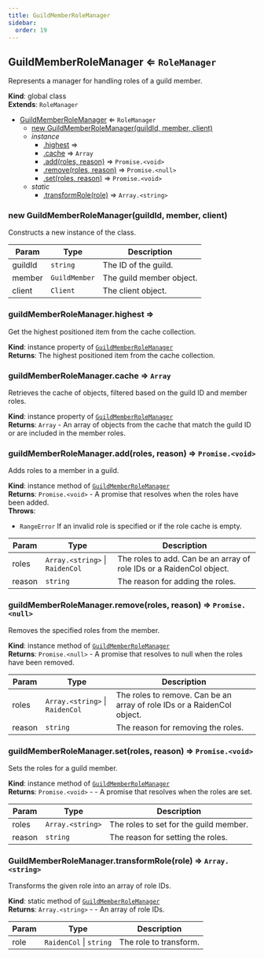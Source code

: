 ```yaml
---
title: GuildMemberRoleManager
sidebar:
  order: 19
---
```




## GuildMemberRoleManager ⇐ <code>RoleManager</code>
Represents a manager for handling roles of a guild member.

**Kind**: global class  
**Extends**: <code>RoleManager</code>  

* [GuildMemberRoleManager](#GuildMemberRoleManager) ⇐ <code>RoleManager</code>
    * [new GuildMemberRoleManager(guildId, member, client)](#new_GuildMemberRoleManager_new)
    * _instance_
        * [.highest](#GuildMemberRoleManager+highest) ⇒
        * [.cache](#GuildMemberRoleManager+cache) ⇒ <code>Array</code>
        * [.add(roles, reason)](#GuildMemberRoleManager+add) ⇒ <code>Promise.&lt;void&gt;</code>
        * [.remove(roles, reason)](#GuildMemberRoleManager+remove) ⇒ <code>Promise.&lt;null&gt;</code>
        * [.set(roles, reason)](#GuildMemberRoleManager+set) ⇒ <code>Promise.&lt;void&gt;</code>
    * _static_
        * [.transformRole(role)](#GuildMemberRoleManager.transformRole) ⇒ <code>Array.&lt;string&gt;</code>

<a name="new_GuildMemberRoleManager_new"></a>

### new GuildMemberRoleManager(guildId, member, client)
Constructs a new instance of the class.


| Param | Type | Description |
| --- | --- | --- |
| guildId | <code>string</code> | The ID of the guild. |
| member | <code>GuildMember</code> | The guild member object. |
| client | <code>Client</code> | The client object. |

<a name="GuildMemberRoleManager+highest"></a>

### guildMemberRoleManager.highest ⇒
Get the highest positioned item from the cache collection.

**Kind**: instance property of [<code>GuildMemberRoleManager</code>](#GuildMemberRoleManager)  
**Returns**: The highest positioned item from the cache collection.  
<a name="GuildMemberRoleManager+cache"></a>

### guildMemberRoleManager.cache ⇒ <code>Array</code>
Retrieves the cache of objects, filtered based on the guild ID and member roles.

**Kind**: instance property of [<code>GuildMemberRoleManager</code>](#GuildMemberRoleManager)  
**Returns**: <code>Array</code> - An array of objects from the cache that match the guild ID or are included in the member roles.  
<a name="GuildMemberRoleManager+add"></a>

### guildMemberRoleManager.add(roles, reason) ⇒ <code>Promise.&lt;void&gt;</code>
Adds roles to a member in a guild.

**Kind**: instance method of [<code>GuildMemberRoleManager</code>](#GuildMemberRoleManager)  
**Returns**: <code>Promise.&lt;void&gt;</code> - A promise that resolves when the roles have been added.  
**Throws**:

- <code>RangeError</code> If an invalid role is specified or if the role cache is empty.


| Param | Type | Description |
| --- | --- | --- |
| roles | <code>Array.&lt;string&gt;</code> \| <code>RaidenCol</code> | The roles to add. Can be an array of role IDs or a RaidenCol object. |
| reason | <code>string</code> | The reason for adding the roles. |

<a name="GuildMemberRoleManager+remove"></a>

### guildMemberRoleManager.remove(roles, reason) ⇒ <code>Promise.&lt;null&gt;</code>
Removes the specified roles from the member.

**Kind**: instance method of [<code>GuildMemberRoleManager</code>](#GuildMemberRoleManager)  
**Returns**: <code>Promise.&lt;null&gt;</code> - A promise that resolves to null when the roles have been removed.  

| Param | Type | Description |
| --- | --- | --- |
| roles | <code>Array.&lt;string&gt;</code> \| <code>RaidenCol</code> | The roles to remove. Can be an array of role IDs or a RaidenCol object. |
| reason | <code>string</code> | The reason for removing the roles. |

<a name="GuildMemberRoleManager+set"></a>

### guildMemberRoleManager.set(roles, reason) ⇒ <code>Promise.&lt;void&gt;</code>
Sets the roles for a guild member.

**Kind**: instance method of [<code>GuildMemberRoleManager</code>](#GuildMemberRoleManager)  
**Returns**: <code>Promise.&lt;void&gt;</code> - - A promise that resolves when the roles are set.  

| Param | Type | Description |
| --- | --- | --- |
| roles | <code>Array.&lt;string&gt;</code> | The roles to set for the guild member. |
| reason | <code>string</code> | The reason for setting the roles. |

<a name="GuildMemberRoleManager.transformRole"></a>

### GuildMemberRoleManager.transformRole(role) ⇒ <code>Array.&lt;string&gt;</code>
Transforms the given role into an array of role IDs.

**Kind**: static method of [<code>GuildMemberRoleManager</code>](#GuildMemberRoleManager)  
**Returns**: <code>Array.&lt;string&gt;</code> - - An array of role IDs.  

| Param | Type | Description |
| --- | --- | --- |
| role | <code>RaidenCol</code> \| <code>string</code> | The role to transform. |

